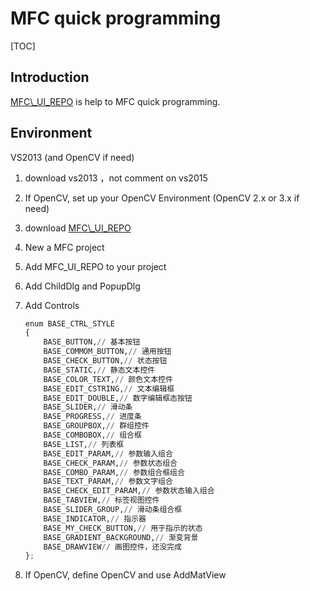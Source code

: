 MFC quick programming
============================

[TOC]

Introduction
------------
[MFC\\_UI_REPO](https://github.com/HGRun/MFC_UI_REPO.git) is help to MFC quick programming.

Environment
------------
VS2013 (and OpenCV if need)

1. download vs2013 ，not comment on vs2015   
2. If OpenCV, set up your OpenCV Environment (OpenCV 2.x or 3.x if need) 
3. download [MFC\\_UI_REPO](https://github.com/HGRun/MFC_UI_REPO.git) 
4. New a MFC project
5. Add MFC\_UI\_REPO to your project

6. Add ChildDlg and PopupDlg

7. Add Controls

	```python
	enum BASE_CTRL_STYLE
	{
		BASE_BUTTON,// 基本按钮
		BASE_COMMOM_BUTTON,// 通用按钮
		BASE_CHECK_BUTTON,// 状态按钮
		BASE_STATIC,// 静态文本控件
		BASE_COLOR_TEXT,// 颜色文本控件
		BASE_EDIT_CSTRING,// 文本编辑框
		BASE_EDIT_DOUBLE,// 数字编辑框态按钮
		BASE_SLIDER,// 滑动条
		BASE_PROGRESS,// 进度条
		BASE_GROUPBOX,// 群组控件
		BASE_COMBOBOX,// 组合框
		BASE_LIST,// 列表框
		BASE_EDIT_PARAM,// 参数输入组合
		BASE_CHECK_PARAM,// 参数状态组合
		BASE_COMBO_PARAM,// 参数组合框组合
		BASE_TEXT_PARAM,// 参数文字组合
		BASE_CHECK_EDIT_PARAM,// 参数状态输入组合
		BASE_TABVIEW,// 标签视图控件
		BASE_SLIDER_GROUP,// 滑动条组合框
		BASE_INDICATOR,// 指示器
		BASE_MY_CHECK_BUTTON,// 用于指示的状态
		BASE_GRADIENT_BACKGROUND,// 渐变背景
		BASE_DRAWVIEW// 画图控件，还没完成
	};
	```
8. If OpenCV, define OpenCV and use AddMatView